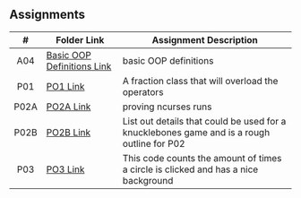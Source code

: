 ## Assignments

|  #  | Folder Link | Assignment Description |
| :-: | ----------- | ---------------------- |
|  A04  |  [Basic OOP Definitions Link](OOP_PRIMER)  |  basic OOP definitions  |
|  P01  |  [PO1 Link](PO1)  |  A fraction class that will overload the operators  |
|  P02A  |  [PO2A Link](PO2A)  |  proving ncurses runs  |
|  P02B  |  [PO2B Link](PO2B)  |  List out details that could be used for a knucklebones game and is a rough outline for P02  |
|  P03  |  [PO3 Link](PO3)  |  This code counts the amount of times a circle is clicked and has a nice background  |

